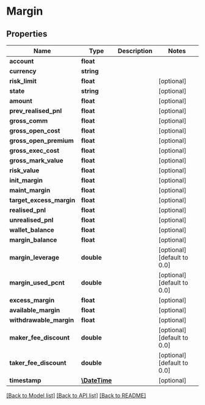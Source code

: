 # Margin

## Properties
Name | Type | Description | Notes
------------ | ------------- | ------------- | -------------
**account** | **float** |  | 
**currency** | **string** |  | 
**risk_limit** | **float** |  | [optional] 
**state** | **string** |  | [optional] 
**amount** | **float** |  | [optional] 
**prev_realised_pnl** | **float** |  | [optional] 
**gross_comm** | **float** |  | [optional] 
**gross_open_cost** | **float** |  | [optional] 
**gross_open_premium** | **float** |  | [optional] 
**gross_exec_cost** | **float** |  | [optional] 
**gross_mark_value** | **float** |  | [optional] 
**risk_value** | **float** |  | [optional] 
**init_margin** | **float** |  | [optional] 
**maint_margin** | **float** |  | [optional] 
**target_excess_margin** | **float** |  | [optional] 
**realised_pnl** | **float** |  | [optional] 
**unrealised_pnl** | **float** |  | [optional] 
**wallet_balance** | **float** |  | [optional] 
**margin_balance** | **float** |  | [optional] 
**margin_leverage** | **double** |  | [optional] [default to 0.0]
**margin_used_pcnt** | **double** |  | [optional] [default to 0.0]
**excess_margin** | **float** |  | [optional] 
**available_margin** | **float** |  | [optional] 
**withdrawable_margin** | **float** |  | [optional] 
**maker_fee_discount** | **double** |  | [optional] [default to 0.0]
**taker_fee_discount** | **double** |  | [optional] [default to 0.0]
**timestamp** | [**\DateTime**](\DateTime.md) |  | [optional] 

[[Back to Model list]](../README.md#documentation-for-models) [[Back to API list]](../README.md#documentation-for-api-endpoints) [[Back to README]](../README.md)


